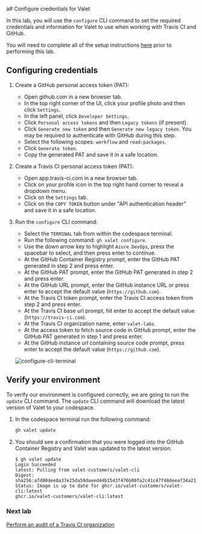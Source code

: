 a# Configure credentials for Valet

In this lab, you will use the `configure` CLI command to set the required credentials and information for Valet to use when working with Travis CI and GitHub.

You will need to complete all of the setup instructions [here](./readme.md#configure-your-codespace) prior to performing this lab.

## Configuring credentials

1. Create a GitHub personal access token (PAT):
    - Open github.com in a new browser tab.
    - In the top right corner of the UI, click your profile photo and then click `Settings`.
    - In the left panel, click `Developer Settings`.
    - Click `Personal access tokens` and then `Legacy tokens` (if present).
    - Click `Generate new token` and then `Generate new legacy token`. You may be required to authenticate with GitHub during this step.
    - Select the following scopes: `workflow` and `read:packages`.
    - Click `Generate token`.
    - Copy the generated PAT and save it in a safe location.

3. Create a Travis CI personal access token (PAT):
    - Open app.travis-ci.com in a new browser tab.
    - Click on your profile icon in the top right hand corner to reveal a dropdown menu.
    - Click on the `Settings` tab.
    - Click on the `COPY TOKEN` button under "API authentication header" and save it in a safe location.

2. Run the `configure` CLI command:
    - Select the `TERMINAL` tab from within the codespace terminal.
    - Run the following command: `gh valet configure`.
    - Use the down arrow key to highlight `Azure DevOps`, press the spacebar to select, and then press enter to continue.
    - At the GitHub Container Registry prompt, enter the GitHub PAT generated in step 2 and press enter.
    - At the GitHub PAT prompt, enter the GitHub PAT generated in step 2 and press enter.
    - At the GitHub URL prompt, enter the GitHub instance URL or press enter to accept the default value (`https://github.com`).
    - At the Travis CI token prompt, enter the Travis CI access token from step 2 and press enter.
    - At the Travis CI base url prompt, hit enter to accept the default value (`https://travis-ci.com`).
    - At the Travis CI organization name, enter `valet-labs`.
    - At the access token to fetch source code in GitHub prompt, enter the GitHub PAT generated in step 1 and press enter.
    - At the GitHub instance url containing source code prompt, press enter to accept the default value (`https://github.com`).

    ![configure-cli-terminal](https://user-images.githubusercontent.com/19557880/190726544-b07dbc5f-6756-44f2-a24c-54bb3f4d0414.png)

## Verify your environment

To verify our environment is configured correctly, we are going to run the `update` CLI command. The `update` CLI command will download the latest version of Valet to your codespace.

1. In the codespace terminal run the following command:

   ```bash
   gh valet update
   ```

2. You should see a confirmation that you were logged into the GitHub Container Registry and Valet was updated to the latest version.

   ```console
   $ gh valet update
   Login Succeeded
   latest: Pulling from valet-customers/valet-cli
   Digest: sha256:a7d00dee8a37e25da59daeed44b1543f476b00fa2c41c47f48deeaf34a215bbb
   Status: Image is up to date for ghcr.io/valet-customers/valet-cli:latest
   ghcr.io/valet-customers/valet-cli:latest
   ```

### Next lab

[Perform an audit of a Travis CI organization](./2-audit.md)
